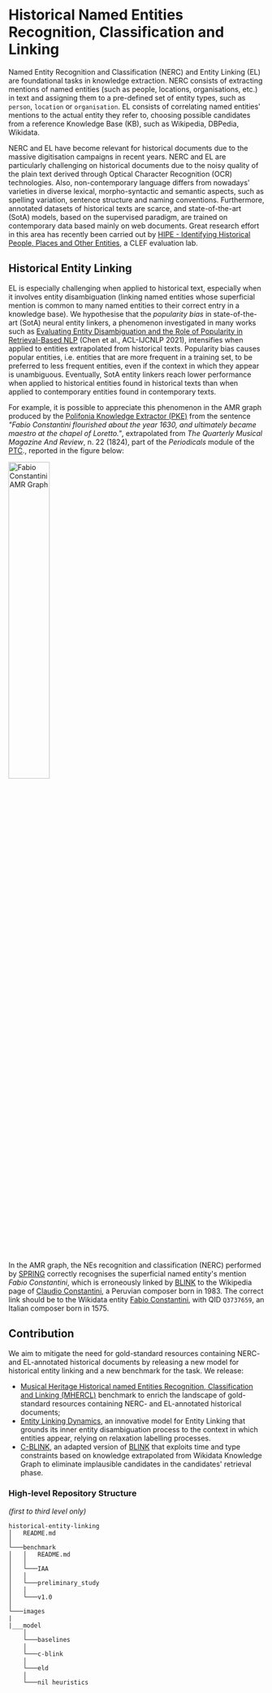 # Historical Named Entities Recognition, Classification and Linking

Named Entity Recognition and Classification (NERC) and Entity Linking (EL) are foundational tasks in knowledge extraction. NERC consists of extracting mentions of named entities (such as people, locations, organisations, etc.) in text and assigning them to a pre-defined set of entity types, such as `person`, `location` or `organisation`. EL consists of correlating named entities' mentions to the actual entity they refer to, choosing possible candidates from a reference Knowledge Base (KB), such as Wikipedia, DBPedia, Wikidata.

NERC and EL have become relevant for historical documents due to the massive digitisation campaigns in recent years. NERC and EL are particularly challenging on historical documents due to the noisy quality of the plain text derived through Optical Character Recognition (OCR) technologies. Also, non-contemporary language differs from nowadays' varieties in diverse lexical, morpho-syntactic and semantic aspects, such as spelling variation, sentence structure and naming conventions. Furthermore, annotated datasets of historical texts are scarce, and state-of-the-art (SotA) models, based on the supervised paradigm, are trained on contemporary data based mainly on web documents. Great research effort in this area has recently been carried out by [HIPE - Identifying Historical People, Places and Other Entities](https://hipe-eval.github.io/HIPE-2022/), a CLEF evaluation lab.

## Historical Entity Linking

EL is especially challenging when applied to historical text, especially when it involves entity disambiguation (linking named entities whose superficial mention is common to many named entities to their correct entry in a knowledge base). We hypothesise that the _popularity bias_ in state-of-the-art (SotA) neural entity linkers, a phenomenon investigated in many works such as [Evaluating Entity Disambiguation and the Role of Popularity in Retrieval-Based NLP](https://aclanthology.org/2021.acl-long.345/) (Chen et al., ACL-IJCNLP 2021), intensifies when applied to entities extrapolated from historical texts. Popularity bias causes popular entities, i.e. entities that are more frequent in a training set, to be preferred to less frequent entities, even if the context in which they appear is unambiguous. Eventually, SotA entity linkers reach lower performance when applied to historical entities found in historical texts than when applied to contemporary entities found in contemporary texts. 

For example, it is possible to appreciate this phenomenon in the AMR graph produced by the [Polifonia Knowledge Extractor (PKE)](https://github.com/polifonia-project/Polifonia-Knowledge-Extractor) from the sentence _"Fabio Constantini flourished about the year 1630, and ultimately became maestro at the chapel of Loretto."_, extrapolated from _The Quarterly Musical Magazine And Review_, n. 22 (1824), part of the _Periodicals_ module of the [PTC](https://github.com/polifonia-project/Polifonia-Corpus)., reported in the figure below:

<img src="images/amr_graph_SPRING_FabioConstantini.png" alt="Fabio Constantini AMR Graph" title="Fabio Constantini AMR Graph" style="width: 40%;">

In the AMR graph, the NEs recognition and classification (NERC) performed by [SPRING](https://github.com/SapienzaNLP/spring) correctly recognises the superficial named entity's mention _Fabio Constantini_, which is erroneously linked by [BLINK](https://github.com/facebookresearch/BLINK) to the Wikipedia page of [Claudio Constantini](https://en.wikipedia.org/wiki/Claudio_Constantini), a Peruvian composer born in 1983. The correct link should be to the Wikidata entity [Fabio Constantini](https://www.wikidata.org/wiki/Q3737659), with QID `Q3737659`, an Italian composer born in 1575.

## Contribution 

We aim to mitigate the need for gold-standard resources containing NERC- and EL-annotated historical documents by releasing a new model for historical entity linking and a new benchmark for the task. We release:
- [Musical Heritage Historical named Entities Recognition, Classification and Linking (MHERCL)](https://github.com/polifonia-project/historical-entity-linking/blob/main/benchmark/v1.0/mhercl_v1.0.tsv) benchmark to enrich the landscape of gold-standard resources containing NERC- and EL-annotated historical documents;
- [Entity Linking Dynamics](https://github.com/polifonia-project/historical-entity-linking/tree/main/model/eld), an innovative model for Entity Linking that grounds its inner entity disambiguation process to the context in which entities appear, relying on relaxation labelling processes.
- [C-BLINK](https://github.com/polifonia-project/historical-entity-linking/tree/main/model/c-blink), an adapted version of [BLINK](https://github.com/facebookresearch/BLINK) that exploits time and type constraints based on knowledge extrapolated from Wikidata Knowledge Graph to eliminate implausible candidates in the candidates' retrieval phase.

### High-level Repository Structure 
_(first to third level only)_

```
historical-entity-linking
│   README.md    
│
└───benchmark
│   │   README.md
│   │
│   └───IAA
│   │
│   └───preliminary_study
│   │
│   └───v1.0
│   
└───images
|
|___model
    │
    └───baselines
    │
    └───c-blink
    │
    └───eld
    │
    └───nil heuristics
```
